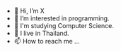 - 👋 Hi, I’m X
- 👀 I’m interested in programming.
- 🌱 I'm studying Computer Science.
- 💞️ I live in Thailand.
- 📫 How to reach me ...

<!---
koonx6520/koonx6520 is a ✨ special ✨ repository because its `README.md` (this file) appears on your GitHub profile.
You can click the Preview link to take a look at your changes.
--->

